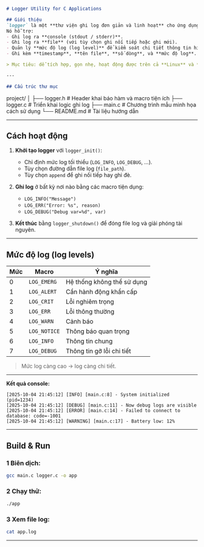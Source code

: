 ```markdown
# Logger Utility for C Applications

## Giới thiệu
`logger` là một **thư viện ghi log đơn giản và linh hoạt** cho ứng dụng C/C++.  
Nó hỗ trợ:
- Ghi log ra **console (stdout / stderr)**.  
- Ghi log ra **file** (với tùy chọn ghi nối tiếp hoặc ghi mới).  
- Quản lý **mức độ log (log level)** để kiểm soát chi tiết thông tin hiển thị.  
- Ghi kèm **timestamp**, **tên file**, **số dòng**, và **mức độ log**.  

> Mục tiêu: dễ tích hợp, gọn nhẹ, hoạt động được trên cả **Linux** và **Embedded Linux**.

---

## Cấu trúc thư mục

```

project/
│
├── logger.h           # Header khai báo hàm và macro tiện ích
├── logger.c           # Triển khai logic ghi log
├── main.c             # Chương trình mẫu minh họa cách sử dụng
└── README.md          # Tài liệu hướng dẫn

---

## Cách hoạt động
1. **Khởi tạo logger** với `logger_init()`:
   - Chỉ định mức log tối thiểu (`LOG_INFO`, `LOG_DEBUG`, …).  
   - Tùy chọn đường dẫn file log (`file_path`).  
   - Tùy chọn `append` để ghi nối tiếp hay ghi đè.

2. **Ghi log** ở bất kỳ nơi nào bằng các macro tiện dụng:
   - `LOG_INFO("Message")`
   - `LOG_ERR("Error: %s", reason)`
   - `LOG_DEBUG("Debug var=%d", var)`

3. **Kết thúc** bằng `logger_shutdown()` để đóng file log và giải phóng tài nguyên.

---

## Mức độ log (log levels)

| Mức | Macro | Ý nghĩa |
|------|--------|----------|
| 0 | `LOG_EMERG` | Hệ thống không thể sử dụng |
| 1 | `LOG_ALERT` | Cần hành động khẩn cấp |
| 2 | `LOG_CRIT` | Lỗi nghiêm trọng |
| 3 | `LOG_ERR` | Lỗi thông thường |
| 4 | `LOG_WARN` | Cảnh báo |
| 5 | `LOG_NOTICE` | Thông báo quan trọng |
| 6 | `LOG_INFO` | Thông tin chung |
| 7 | `LOG_DEBUG` | Thông tin gỡ lỗi chi tiết |

> Mức log càng cao → log càng chi tiết.

---

**Kết quả console:**

```
[2025-10-04 21:45:12] [INFO] [main.c:8] - System initialized (pid=1234)
[2025-10-04 21:45:12] [DEBUG] [main.c:11] - Now debug logs are visible
[2025-10-04 21:45:12] [ERROR] [main.c:14] - Failed to connect to database: code=-1001
[2025-10-04 21:45:12] [WARNING] [main.c:17] - Battery low: 12%
```

---

## Build & Run

### 1 Biên dịch:

```bash
gcc main.c logger.c -o app
```

### 2 Chạy thử:

```bash
./app
```

### 3 Xem file log:

```bash
cat app.log
```
---


